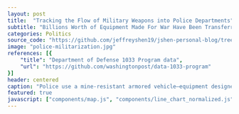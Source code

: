 ```yaml
---
layout: post
title:  "Tracking the Flow of Military Weapons into Police Departments"
subtitle: "Billions Worth of Equipment Made For War Have Been Transferred to Civilian Police Departments"
categories: Politics
source_code: "https://github.com/jeffreyshen19/jshen-personal-blog/tree/master/_code/police-militarization"
image: "police-militarization.jpg"
references: [{
    "title": "Department of Defense 1033 Program data",
    "url": "https://github.com/washingtonpost/data-1033-program"
}]
header: centered
caption: "Police use a mine-resistant armored vehicle—equipment designed for war—to monitor protests in Ferguson, MI (Source: NYT)"
featured: true
javascript: ["components/map.js", "components/line_chart_normalized.js"]
---
```


<div class = "map" data-csv = "/data/police-militarization/1033-by-state.csv">
</div>

<div class = "line-chart-normalized" data-csv = "/data/police-militarization/1033-by-time.csv" data-xlabel = "Date" data-ylabel = "Total Cost" data-title = "Add title" data-xcol = "date" data-linelabels = "Add line label" data-linecolors = "#3a539b" data-xcolparse = "%m/%Y" data-tooltipformat = "%B %Y" margin = "{top: 0, right: 20, bottom: 20, left: 80}" data-yaxisformat = "true" data-useoffset = "false"></div>

